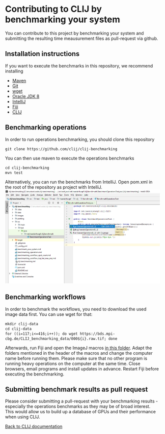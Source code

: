 # Contributing to CLIJ by benchmarking your system

You can contribute to this project by benchmarking your system and submitting the resulting time meausurement files as pull-request via github.

## Installation instructions
If you want to execute the benchmarks in this repository, we recommend installing
* [Maven](http://maven.apache.org/install.html)
* [Git](https://git-scm.com/)
* [wget](https://www.gnu.org/software/wget/)
* [Oracle JDK 8](https://www.oracle.com/technetwork/java/javase/downloads/jdk8-downloads-2133151.html)
* [IntelliJ](https://www.jetbrains.com/idea/)
* [Fiji](http://fiji.sc/)
* [CLIJ](https://clij.github.io/clij-docs/installationInFiji)

## Benchmarking operations

In order to run operations benchmarking, you should clone this repository

```
git clone https://github.com/clij/clij-benchmarking
```

You can then use maven to execute the operations benchmarks

```
cd clij-benchmarking
mvn test
```

Alternatively, you can run the benchmarks from IntelliJ. Open pom.xml in the root of the repository as project with IntelliJ.
![](images/intellij.png)

## Benchmarking workflows
In order to benchmark the workflows, you need to download the used image data first. You can use wget for that:

```
mkdir clij-data
cd clij-data
for ((i=117;i<=416;i++)); do wget https://bds.mpi-cbg.de/CLIJ_benchmarking_data/000${i}.raw.tif; done
```

Afterwards, run Fiji and open the ImageJ macros [in this folder](https://github.com/clij/clij-benchmarking/tree/master/src/main/macro_benchmarking_workflow).
Adapt the folders mentioned in the header of the macros and change the computer name before running them.
Please make sure that no other program is running heavy operations on the computer at the same time. 
Close browsers, email programs and install updates in advance. 
Restart Fiji before executing the benchmarking.

## Submitting benchmark results as pull request
Please consider submitting a pull-request with your benchmarking results - especially the operations benchmarks as they may be of broad interest. 
This would allow us to build up a database of GPUs and their performance when using CLIJ.

[Back to CLIJ documentation](https://clij.github.io/)


